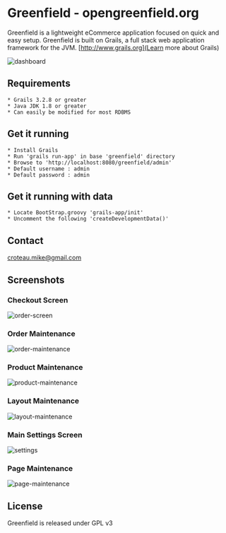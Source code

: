 # Greenfield - opengreenfield.org

Greenfield is a lightweight eCommerce application focused on quick and easy setup. Greenfield is built on Grails, a full stack web application framework for the JVM. [http://www.grails.org](Learn more about Grails)

![dashboard](https://raw.githubusercontent.com/opengreenfield/greenfield/master/site/images/dashboard.jpg)


## Requirements
	* Grails 3.2.8 or greater
	* Java JDK 1.8 or greater
	* Can easily be modified for most RDBMS


## Get it running
	* Install Grails
	* Run 'grails run-app' in base 'greenfield' directory
	* Browse to 'http://localhost:8080/greenfield/admin'
	* Default username : admin
	* Default password : admin


## Get it running with data
	* Locate BootStrap.groovy 'grails-app/init'
	* Uncomment the following 'createDevelopmentData()'


## Contact
	
croteau.mike@gmail.com
	


## Screenshots

### Checkout Screen
![order-screen](https://raw.githubusercontent.com/opengreenfield/greenfield/master/site/images/mock-checkout.jpg)


### Order Maintenance
![order-maintenance](https://raw.githubusercontent.com/opengreenfield/greenfield/import-export/site/images/order-maintenance.jpg)


### Product Maintenance
![product-maintenance](https://raw.githubusercontent.com/opengreenfield/greenfield/master/site/images/product-maintenance.jpg)


### Layout Maintenance
![layout-maintenance](https://raw.githubusercontent.com/opengreenfield/greenfield/import-export/site/images/layout-maintenance.jpg)


### Main Settings Screen
![settings](https://raw.githubusercontent.com/opengreenfield/greenfield/import-export/site/images/settings.jpg)


### Page Maintenance
![page-maintenance](https://raw.githubusercontent.com/opengreenfield/greenfield/import-export/site/images/page-maintenance.jpg)


## License

Greenfield is released under GPL v3

